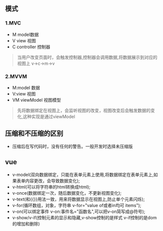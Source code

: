 ## 模式 
### 1.MVC
- M model数据
- V view 视图
- C controller 控制器

> 当用户改变页面时，会触发控制器,控制器会调用数据,将数据展示到对应的视图上 v->c->m->v

### 2.MVVM
- M:model 数据
- V:view 视图
- VM viewModel 视图模型

> 先将数据绑定在视图上，会监听视图的改变，视图改变后会触发数据的变化,这种实现是通过viewModel

## 压缩和不压缩的区别
- 压缩后在写代码时，没有任何的警告。一般开发时选择未压缩版


## vue
- v-model(双向数据绑定，只能在表单元素上使用,将数据绑定在表单元素上,如果表单内容更改，会导致数据变化);
- v-html(可以将字符串的html转换成html);
- v-once(数据绑定一次，随后数据变化，不更新视图变化);
- v-text(和{{}}用法一致，用来将数据显示在视图上,防止单个元素闪烁);
- v-for(循环数组，对象，字符串 v-for="value of或者in均可 items");
- v-on(可以绑定事件 v-on:事件名="函数名",可以把v-on简写成@符号);
- v-show/v-if(控制元素的显示和隐藏,v-show控制的是样式 v-if控制的是dom的增加和删除)

